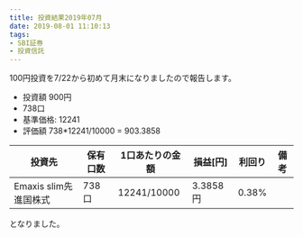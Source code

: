 ```yaml
---
title: 投資結果2019年07月
date: 2019-08-01 11:10:13
tags:
- SBI証券
- 投資信託
---
```


100円投資を7/22から初めて月末になりましたので報告します。

- 投資額 900円
- 738口
- 基準価格: 12241
- 評価額 738*12241/10000 = 903.3858

|投資先|保有口数|1口あたりの金額|損益[円]|利回り|備考|
|----|-----|----|-----|----|----|
|Emaxis slim先進国株式|738 口|12241/10000|3.3858 円|0.38%||

となりました。
